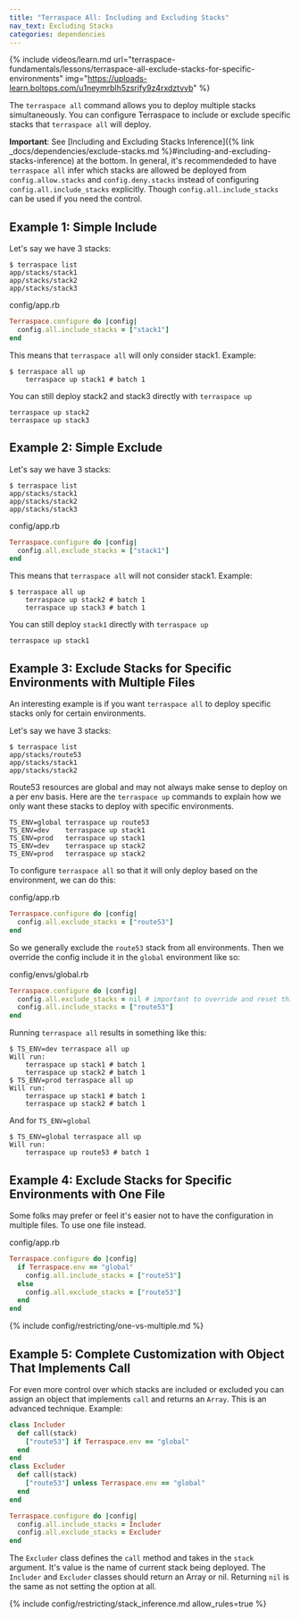 ```yaml
---
title: "Terraspace All: Including and Excluding Stacks"
nav_text: Excluding Stacks
categories: dependencies
---
```


{% include videos/learn.md
     url="terraspace-fundamentals/lessons/terraspace-all-exclude-stacks-for-specific-environments"
     img="https://uploads-learn.boltops.com/u1neymrblh5zsrify9z4rxdztvvb" %}

The `terraspace all` command allows you to deploy multiple stacks simultaneously.  You can configure Terraspace to include or exclude specific stacks that `terraspace all` will deploy.

**Important**: See [Including and Excluding Stacks Inference]({% link _docs/dependencies/exclude-stacks.md %}#including-and-excluding-stacks-inference) at the bottom. In general, it's recommendeded to have `terraspace all` infer which stacks are allowed be deployed from `config.allow.stacks` and `config.deny.stacks` instead of configuring `config.all.include_stacks` explicitly. Though `config.all.include_stacks` can be used if you need the control.

## Example 1: Simple Include

Let's say we have 3 stacks:

    $ terraspace list
    app/stacks/stack1
    app/stacks/stack2
    app/stacks/stack3

config/app.rb

```ruby
Terraspace.configure do |config|
  config.all.include_stacks = ["stack1"]
end
```

This means that `terraspace all` will only consider stack1. Example:

    $ terraspace all up
        terraspace up stack1 # batch 1

You can still deploy stack2 and stack3 directly with `terraspace up`

    terraspace up stack2
    terraspace up stack3

## Example 2: Simple Exclude

Let's say we have 3 stacks:

    $ terraspace list
    app/stacks/stack1
    app/stacks/stack2
    app/stacks/stack3

config/app.rb

```ruby
Terraspace.configure do |config|
  config.all.exclude_stacks = ["stack1"]
end
```

This means that `terraspace all` will not consider stack1. Example:

    $ terraspace all up
        terraspace up stack2 # batch 1
        terraspace up stack3 # batch 1

You can still deploy `stack1` directly with `terraspace up`

    terraspace up stack1

## Example 3: Exclude Stacks for Specific Environments with Multiple Files

An interesting example is if you want `terraspace all` to deploy specific stacks only for certain environments.

Let's say we have 3 stacks:

    $ terraspace list
    app/stacks/route53
    app/stacks/stack1
    app/stacks/stack2

Route53 resources are global and may not always make sense to deploy on a per env basis. Here are the `terraspace up` commands to explain how we only want these stacks to deploy with specific environments.

    TS_ENV=global terraspace up route53
    TS_ENV=dev    terraspace up stack1
    TS_ENV=prod   terraspace up stack1
    TS_ENV=dev    terraspace up stack2
    TS_ENV=prod   terraspace up stack2

To configure `terraspace all` so that it will only deploy based on the environment, we can do this:

config/app.rb

```ruby
Terraspace.configure do |config|
  config.all.exclude_stacks = ["route53"]
end
```

So we generally exclude the `route53` stack from all environments. Then we override the config include it in the `global` environment like so:

config/envs/global.rb

```ruby
Terraspace.configure do |config|
  config.all.exclude_stacks = nil # important to override and reset this
  config.all.include_stacks = ["route53"]
end
```

Running `terraspace all` results in something like this:

    $ TS_ENV=dev terraspace all up
    Will run:
        terraspace up stack1 # batch 1
        terraspace up stack2 # batch 1
    $ TS_ENV=prod terraspace all up
    Will run:
        terraspace up stack1 # batch 1
        terraspace up stack2 # batch 1

And for `TS_ENV=global`

    $ TS_ENV=global terraspace all up
    Will run:
        terraspace up route53 # batch 1

## Example 4: Exclude Stacks for Specific Environments with One File

Some folks may prefer or feel it's easier not to have the configuration in multiple files. To use one file instead.

config/app.rb

```ruby
Terraspace.configure do |config|
  if Terraspace.env == "global"
    config.all.include_stacks = ["route53"]
  else
    config.all.exclude_stacks = ["route53"]
  end
end
```

{% include config/restricting/one-vs-multiple.md %}

## Example 5: Complete Customization with Object That Implements Call

For even more control over which stacks are included or excluded you can assign an object that implements `call` and returns an `Array`. This is an advanced technique. Example:

```ruby
class Includer
  def call(stack)
    ["route53"] if Terraspace.env == "global"
  end
end
class Excluder
  def call(stack)
    ["route53"] unless Terraspace.env == "global"
  end
end

Terraspace.configure do |config|
  config.all.include_stacks = Includer
  config.all.exclude_stacks = Excluder
end
```

The `Excluder` class defines the `call` method and takes in the `stack` argument. It's value is the name of current stack being deployed. The `Includer` and `Excluder` classes should return an Array or nil. Returning `nil` is the same as not setting the option at all.

{% include config/restricting/stack_inference.md allow_rules=true %}
